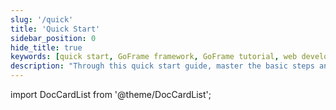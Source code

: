 ```yaml
---
slug: '/quick'
title: 'Quick Start'
sidebar_position: 0
hide_title: true
keywords: [quick start, GoFrame framework, GoFrame tutorial, web development, framework usage, API reference, development guide, project setup, programming introduction, technical documentation]
description: "Through this quick start guide, master the basic steps and techniques for web development using the GoFrame framework. This article provides a detailed project setup process and important API references to help developers quickly get started with the GoFrame framework and enhance programming efficiency."
---
```


import DocCardList from '@theme/DocCardList';

<DocCardList />